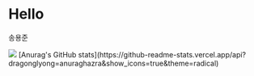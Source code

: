 # Hello

송용준


<img src="https://img.shields.io/badge/MySQL-4479A1?style=plastic&logo=MySQL&logoColor=white"/>
[Anurag's GitHub stats](https://github-readme-stats.vercel.app/api?dragonglyong=anuraghazra&show_icons=true&theme=radical)

